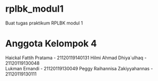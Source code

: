 # rplbk_modul1
Buat tugas praktikum RPLBK modul 1


# Anggota Kelompok 4
Haickal Fattih Pratama - 21120119140131
Hilmi Ahmad Dhiya`ulhaq - 21120119130048	
Lukman Ernandi - 21120119130049
Peggy Raihannisa Zakiyyahannas - 21120119130111
